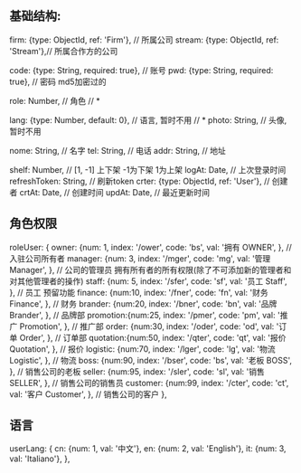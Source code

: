## 基础结构:
firm: {type: ObjectId, ref: 'Firm'},	// 所属公司
stream: {type: ObjectId, ref: 'Stream'},// 所属合作方的公司

code: {type: String, required: true},	// 账号
pwd: {type: String, required: true},	// 密码 md5加密过的

role: Number,							// 角色 									// *

lang: {type: Number, default: 0},		// 语言, 暂时不用 						// *
photo: String,							// 头像, 暂时不用

nome: String,							// 名字
tel: String,							// 电话
addr: String,							// 地址

shelf: Number,							// [1, -1] 上下架 -1为下架 1为上架
logAt: Date,							// 上次登录时间
refreshToken: String,					// 刷新token
crter: {type: ObjectId, ref: 'User'},	// 创建者
crtAt: Date,							// 创建时间
updAt: Date,							// 最近更新时间

## 角色权限
roleUser: {
	owner:    {num: 1, index: '/ower', code: 'bs', val: '拥有 OWNER', },			// 入驻公司所有者
	manager:  {num: 3, index: '/mger', code: 'mg', val: '管理 Manager', },		// 公司的管理员 拥有所有者的所有权限(除了不可添加新的管理者和对其他管理者的操作)
	staff:    {num: 5, index: '/sfer', code: 'sf', val: '员工 Staff', },			// 员工 预留功能
	finance:  {num:10, index: '/fner', code: 'fn', val: '财务 Finance', },		// 财务
	brander:  {num:20, index: '/bner', code: 'bn', val: '品牌 Brander', },		// 品牌部
	promotion:{num:25, index: '/pmer', code: 'pm', val: '推广 Promotion', },		// 推广部
	order:    {num:30, index: '/oder', code: 'od', val: '订单 Order', },			// 订单部
	quotation:{num:50, index: '/qter', code: 'qt', val: '报价 Quotation', },		// 报价
	logistic: {num:70, index: '/lger', code: 'lg', val: '物流 Logistic', },		// 物流
	boss:     {num:90, index: '/bser', code: 'bs', val: '老板 BOSS', },			// 销售公司的老板
	seller:   {num:95, index: '/sler', code: 'sl', val: '销售 SELLER', },		// 销售公司的销售员
	customer: {num:99, index: '/cter', code: 'ct', val: '客户 Customer', },		// 销售公司的客户
},

## 语言
userLang: {
	cn: {num: 1, val: '中文'},
	en: {num: 2, val: 'English'},
	it: {num: 3, val: 'Italiano'},
},